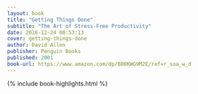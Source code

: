 ```yaml
---
layout: book
title: "Getting Things Done"
subtitle: "The Art of Stress-Free Productivity"
date: 2016-12-24 08:53:13
cover: getting-things-done
author: David Allen
publisher: Penguin Books
published: 2001
book-url: https://www.amazon.com/dp/B00KWG9M2E/ref=r_soa_w_d
---
```


{% include book-highlights.html %}
